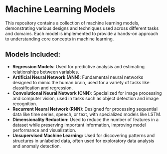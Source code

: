 # Machine Learning Models

This repository contains a collection of machine learning models, demonstrating various designs and techniques used across different tasks and domains. Each model is implemented to provide a hands-on approach to understanding core concepts in machine learning.

## Models Included:
- **Regression Models**: Used for predictive analysis and estimating relationships between variables.
- **Artificial Neural Network (ANN)**: Fundamental neural networks designed to mimic the human brain, used for a variety of tasks like classification and regression.
- **Convolutional Neural Network (CNN)**: Specialized for image processing and computer vision, used in tasks such as object detection and image recognition.
- **Recurrent Neural Network (RNN)**: Designed for processing sequential data like time series, speech, or text, with specialized models like LSTM.
- **Dimensionality Reduction:** Used to reduce the number of features in a dataset while preserving important information, improving model performance and visualization.
- **Unsupervised Machine Learning:** Used for discovering patterns and structures in unlabeled data, often used for exploratory data analysis and anomaly detection.
